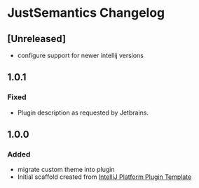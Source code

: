 <!-- Keep a Changelog guide -> https://keepachangelog.com -->

# JustSemantics Changelog

## [Unreleased]
- configure support for newer intellij versions

## 1.0.1
### Fixed
- Plugin description as requested by Jetbrains.


## 1.0.0
### Added
- migrate custom theme into plugin
- Initial scaffold created from [IntelliJ Platform Plugin Template](https://github.com/JetBrains/intellij-platform-plugin-template)
